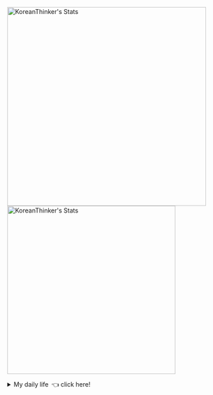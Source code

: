 <p  >
  <a target="_blank" href="https://github-readme-stats.vercel.app/api/wakatime?username=KoreanThinker&layout=compact&theme=dark&hide_border=true&langs_count=32" >
    <img width="455px"  src="https://github-readme-stats.vercel.app/api/wakatime?username=KoreanThinker&layout=compact&theme=dark&hide_border=true&langs_count=6" alt="KoreanThinker's Stats" /> 
  </a>
    <img width="385px" src="https://github-readme-stats.vercel.app/api?username=KoreanThinker&theme=dark&hide_border=true&count_private=true" alt="KoreanThinker's Stats" />
</p>
<details>
<summary>My daily life 👈 click here!</summary>
 
    
<!--START_SECTION:waka-->
**I'm a Night 🦉** 

```text
🌞 Morning    16 commits     ░░░░░░░░░░░░░░░░░░░░░░░░░   1.54% 
🌆 Daytime    318 commits    ███████░░░░░░░░░░░░░░░░░░   30.64% 
🌃 Evening    609 commits    ██████████████░░░░░░░░░░░   58.67% 
🌙 Night      95 commits     ██░░░░░░░░░░░░░░░░░░░░░░░   9.15%

```
📅 **I'm Most Productive on Wednesday** 

```text
Monday       165 commits    ████░░░░░░░░░░░░░░░░░░░░░   15.9% 
Tuesday      164 commits    ████░░░░░░░░░░░░░░░░░░░░░   15.8% 
Wednesday    173 commits    ████░░░░░░░░░░░░░░░░░░░░░   16.67% 
Thursday     165 commits    ████░░░░░░░░░░░░░░░░░░░░░   15.9% 
Friday       149 commits    ███░░░░░░░░░░░░░░░░░░░░░░   14.35% 
Saturday     123 commits    ███░░░░░░░░░░░░░░░░░░░░░░   11.85% 
Sunday       99 commits     ██░░░░░░░░░░░░░░░░░░░░░░░   9.54%

```


📊 **This Week I Spent My Time On** 

```text
⌚︎ Time Zone: Asia/Seoul

🐱‍💻 Projects: 
recycle-helper           8 hrs 16 mins       ████████░░░░░░░░░░░░░░░░░   32.37% 
gilberto                 8 hrs 9 mins        ████████░░░░░░░░░░░░░░░░░   31.85% 
2021_SMUCapstone_Voice_Fr6 hrs 9 mins        ██████░░░░░░░░░░░░░░░░░░░   24.04% 
pires                    2 hrs 47 mins       ██░░░░░░░░░░░░░░░░░░░░░░░   10.89% 
homepage                 13 mins             ░░░░░░░░░░░░░░░░░░░░░░░░░   0.85%

```


 Last Updated on 24/09/2021
<!--END_SECTION:waka-->
</details>
